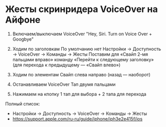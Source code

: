 # Жесты скринридера VoiceOver на Айфоне

1. Включаем/выключаем VoiceOver
"Hey, Siri. Turn on Voice Over + Googbye"

2. Ходим по заголовкам
По умолчанию нет
Настройки → Доступность → VoiceOver → Команды → Жесты
Поставим для «Свайп 2-мя пальцами вправо»
команду «Перейти к следующему заголовку»
(для перехода к предыдущему — «Свайп влево»)

3. Ходим по элементам
Свайп слева направо (назад — наоборот)

4. Останавливаем VoiceOver
Тап двумя пальцами

5. Нажимаем на кпопку
1 тап для выбора + 2 тапа для перехода

Полный список:
- Настройки → Доступность → VoiceOver → Команды → Жесты
- https://support.apple.com/ru-ru/guide/iphone/iph3e2e415f/ios
